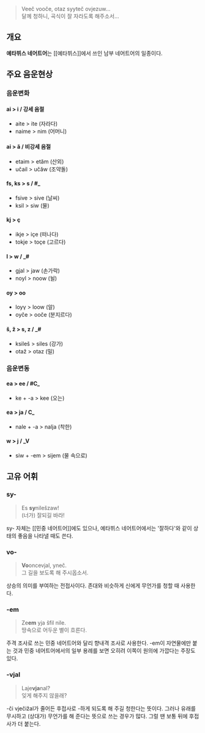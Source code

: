 > Veeč vooče, otaz syyteč ovjezuw...  
> 달께 청하니, 곡식이 잘 자라도록 해주소서...

## 개요
**예타뷔스 네어트어**는 [[예타뷔스]]에서 쓰인 남부 네어트어의 일종이다.

## 주요 음운현상
### 음운변화
#### ai > i / 강세 음절
* aite > ite (자라다)
* naime > nim (어머니)

#### ai > ă / 비강세 음절
* etaim > etăm (산외)
* učail > učăw (조약돌)

#### fs, ks > s / #_
* fsive > sive (날씨)
* ksil > siw (물)

#### kj > ç
* ikje > içe (떠나다)
* tokje > toçe (고르다)

#### l > w / _#
* gjal > jaw (손가락)
* noyl > noow (뉠)

#### oy > oo
* loyγ > loow (알)
* oyče > ooče (분지르다)

#### š, ž > s, z / _#
* ksileš > siles (강가)
* otaž > otaz (밀)

### 음운변동
#### ea > ee / #C_
* ke + -a > kee (오는)

#### ea > ja / C_
* nale + -a > nalja (착한)

#### w > j / _V
* siw + -em > sijem (물 속으로)

## 고유 어휘
### sy-
> Es **sy**nilešzaw!  
> (너가) 잘되길 바라!

sy- 자체는 [[민중 네어트어]]에도 있으나, 
예타뷔스 네어트어에서는 '잘하다'와 같이 상태의 좋음을 나타낼 때도 쓴다.

### vo-
> **Vo**oncevjal, yneč.  
> 그 길을 보도록 해 주시옵소서.

상승의 의미를 부여하는 전접사이다. 
존대와 비슷하게 신에게 무언가를 청할 때 사용한다.

### -em
> Ze**em** yja šfil nile.  
> 땅속으로 어두운 별이 흐른다.

주격 조사로 쓰는 민중 네어트어와 달리 
향내격 조사로 사용한다. -em이 자연물에만 붙는 것과 
민중 네어트어에서의 일부 용례를 보면 오히려 이쪽이 원의에 
가깝다는 주장도 있다.

### -vjal
> Laje**vja**nal?  
> 잊게 해주지 않을래?

-či vječižal가 줄어든 후접사로 
-하게 되도록 해 주길 청한다는 뜻이다. 
그러나 유래를 무시하고 (상대가) 무언가를 해 준다는 뜻으로 
쓰는 경우가 많다. 그럴 땐 보통 뒤에 후접사가 더 붙는다.
